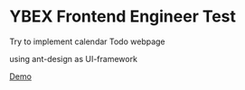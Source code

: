 # YBEX Frontend Engineer Test

Try to implement calendar Todo webpage

using ant-design as UI-framework


[Demo](https://githankh.github.io/DgUECAAEAwoPDAoLBAMKDg/build/#)
